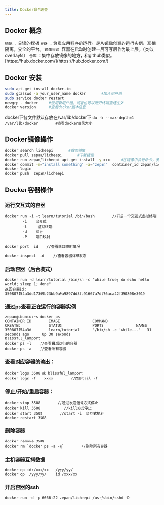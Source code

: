 ```yaml
---
title: Docker命令速查
---
```


## Docker 概念


`镜像` ：只读的模板
`容器` ：负责应用程序的运行。是从镜像创建的运行实例，互相隔离，安全的平台。
`镜像只读` :容器在启动时创建一层可写层作为最上层。（类似overlayfs）
`仓库` ：集中存放镜像的地方，和github类似。[https://hub.docker.com/](https://hub.docker.com/)

## Docker 安装

```bash
sudo apt-get install docker.io      
sudo gpasswd -a your_user_name docker       #加入用户组
sudo service docker restart     
newgrp - docker     #使用新用户组，或者也可以断开终端重连生效
docker version      #查看docker版本信息
```

docker下各文件默认存放在/var/lib/docker下
`du -h --max-depth=1 /var/lib/docker        #查看docker目录大小`

## Docker镜像操作

```bash
docker search licheepi       #搜索镜像
docker pull zepan/licheepi       #下载镜像
docker run zepan/licheepi apt-get install -y xxx     #在镜像中执行命令，安装某软件
docker commit -m="install something" -a="zepan"  container_id zepan/licheepi 
docker login
docker push  zepan/licheepi
```

## Docker容器操作
### 运行交互式的容器


```
docker run -i -t learn/tutorial /bin/bash        //开启一个交互式虚拟终端
        -i    交互式
        -t     虚拟终端
        -d    后台
        -P    端口映射

docker port  id    //查看端口映射情况 

docker inspect  id    //查看容器详细状态
```

### 启动容器（后台模式）

```
docker run -d learn/tutorial /bin/sh -c "while true; do echo hello world; sleep 1; done"
返回容器id：350807154a3dd17309b23bb9a9a9897dd3fc91667a7d176aca42f390808e3019
```

### 通过ps查看正在运行的容器实例

```
zepan@ubuntu:~$ docker ps
CONTAINER ID        IMAGE               COMMAND                  CREATED             STATUS              PORTS               NAMES
350807154a3d        learn/tutorial      "/bin/sh -c 'while---"   31 seconds ago      Up 30 seconds                           blissful_lamport
docker ps -l    //查看最后运行的容器
docker ps -a    //查看所有容器
```

### 查看对应容器的输出：

```
docker logs 3508 或 blissful_lamport
docker logs -f    xxxx        //类似tail -f
```

### 停止/开始/重启容器：


```
docker stop 3508        //通过发送信号方式停止
docker kill 3508           //kill方式停止
docker start 3508        //start -i  交互式执行
docker restart 3508
```

### 删除容器


```
docker remove 3508
docker rm `docker ps -a -q`        //删除所有容器
```

### 主机容器互拷数据


```
docker cp id:/xxx/xx   /yyy/yy/
docker cp  /yyy/yy/    id:/xxx/xx  
```

### 开启容器的ssh
```
docker run -d -p 6666:22 zepan/licheepi /usr/sbin/sshd -D
```
